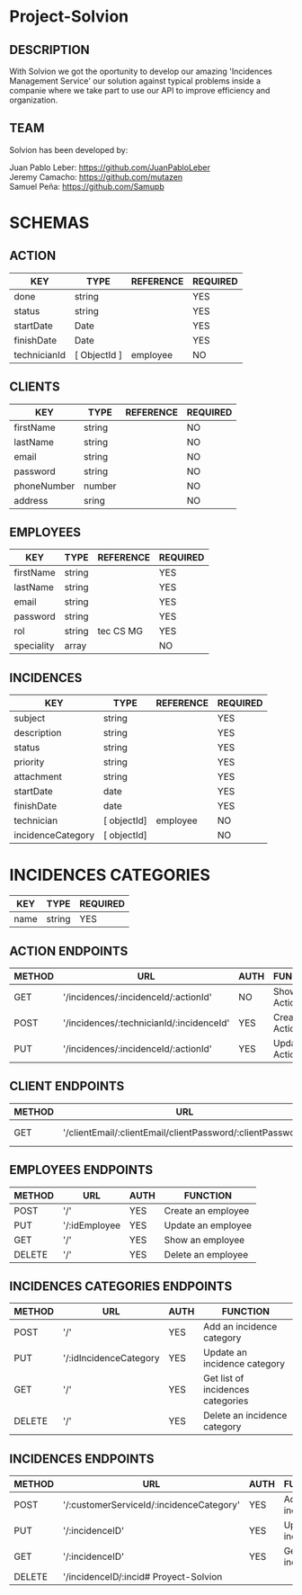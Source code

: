 # Project-Solvion

## DESCRIPTION
With Solvion we got the oportunity to develop our amazing 'Incidences Management Service' our solution against typical problems
inside a companie where we take part to use our API to improve efficiency and organization.
## TEAM

Solvion has been developed by:

Juan Pablo Leber: https://github.com/JuanPabloLeber<br/>
Jeremy Camacho: https://github.com/mutazen<br/>
Samuel Peña: https://github.com/Samupb<br/>

# SCHEMAS

## ACTION

| KEY          | TYPE         | REFERENCE | REQUIRED |
|--------------|--------------|-----------|----------|
| done         | string       |           | YES      |
| status       | string       |           | YES      |
| startDate    | Date         |           | YES      |
| finishDate   | Date         |           | YES      |
| technicianId | [ ObjectId ] | employee  | NO       |

## CLIENTS

| KEY         | TYPE         | REFERENCE | REQUIRED |      
|-------------|--------------|-----------|----------|
| firstName   | string       |           | NO       |
| lastName    | string       |           | NO       |
| email       | string       |           | NO       |
| password    | string       |           | NO       |
| phoneNumber | number       |           | NO       |
| address     | sring        |           | NO       |

## EMPLOYEES

| KEY         | TYPE         | REFERENCE | REQUIRED  |
|-------------|--------------|-----------|-----------|
| firstName   | string       |           | YES       |
| lastName    | string       |           | YES       |
| email       | string       |           | YES       |
| password    | string       |           | YES       |
| rol         | string       | tec CS MG | YES       |
| speciality  | array        |           | NO        |

## INCIDENCES

| KEY                | TYPE         | REFERENCE | REQUIRED  |
|--------------------|--------------|-----------|-----------|
| subject            | string       |           | YES       |
| description        | string       |           | YES       |
| status             | string       |           | YES       |
| priority           | string       |           | YES       |
| attachment         | string       |           | YES       |
| startDate          | date         |           | YES       |
| finishDate         | date         |           | YES       |
| technician         | [ objectId]  | employee  | NO        |
| incidenceCategory  | [ objectId]  |           | NO        |


# INCIDENCES CATEGORIES

| KEY    | TYPE   | REQUIRED |
|--------|--------|----------|
| name   | string | YES      |

## ACTION ENDPOINTS

| METHOD | URL                                       | AUTH | FUNCTION             |
|--------|-------------------------------------------|------|----------------------|
| GET    | '/incidences/:incidenceId/:actionId'      | NO   | Show an Action       | 
| POST   | '/incidences/:technicianId/:incidenceId'  | YES  | Create an Action     |
| PUT    | '/incidences/:incidenceId/:actionId'      | YES  | Update an Action     |

## CLIENT ENDPOINTS

| METHOD | URL                                                            | AUTH | FUNCTION                    |
|--------|----------------------------------------------------------------|------|-----------------------------|
| GET    | '/clientEmail/:clientEmail/clientPassword/:clientPassword'     | NO   | Get clients list            |

## EMPLOYEES ENDPOINTS

| METHOD | URL           | AUTH | FUNCTION           |
|--------|---------------|------|--------------------|
| POST   | '/'           | YES  | Create an employee |
| PUT    | '/:idEmployee | YES  | Update an employee |
| GET    | '/'           | YES  | Show an employee   |
| DELETE | '/'           | YES  | Delete an employee |

## INCIDENCES CATEGORIES ENDPOINTS

| METHOD | URL                    | AUTH | FUNCTION                          |
|--------|---------------         |------|-----------------------------------|
| POST   | '/'                    | YES  | Add an incidence category         |
| PUT    | '/:idIncidenceCategory | YES  | Update an incidence category      |
| GET    | '/'                    | YES  | Get list of incidences categories |
| DELETE | '/'                    | YES  | Delete an incidence category      |

## INCIDENCES ENDPOINTS

| METHOD | URL                                          | AUTH | FUNCTION                |
|--------|----------------------------------------------|------|-------------------------|
| POST   | '/:customerServiceId/:incidenceCategory'     | YES  | Add an incidence        |
| PUT    | '/:incidenceID'                              | YES  | Update an incidence     |
| GET    | '/:incidenceID'                              | YES  | Get list of incidences  |
| DELETE | '/incidenceID/:incid# Proyect-Solvion
